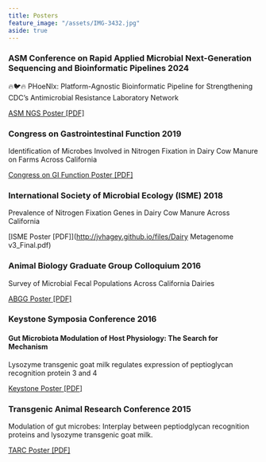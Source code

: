 ```yaml
---
title: Posters
feature_image: "/assets/IMG-3432.jpg"
aside: true
---
```


### ASM Conference on Rapid Applied Microbial Next-Generation Sequencing and Bioinformatic Pipelines 2024

🔥🐦🔥 PHoeNIx: Platform-Agnostic Bioinformatic Pipeline for Strengthening CDC’s Antimicrobial Resistance Laboratory Network
 
[ASM NGS Poster [PDF]](http://jvhagey.github.io/files/ASM_NGS_2024.pdf)

### Congress on Gastrointestinal Function 2019

Identification of Microbes Involved in Nitrogen Fixation in Dairy Cow Manure on Farms Across California

[Congress on GI Function Poster [PDF]](http://jvhagey.github.io/files/Jill_Hagey_2019_A.pdf)

### International Society of Microbial Ecology (ISME) 2018

Prevalence of Nitrogen Fixation Genes in Dairy Cow Manure Across California   

[ISME Poster [PDF]](http://jvhagey.github.io/files/Dairy Metagenome v3_Final.pdf)

### Animal Biology Graduate Group Colloquium 2016  

Survey of Microbial Fecal Populations Across California Dairies  

[ABGG Poster [PDF]](http://jvhagey.github.io/files/Dairy_Microbiome_v2.pdf)  

### Keystone Symposia Conference 2016  
#### Gut Microbiota Modulation of Host Physiology: The Search for Mechanism  

Lysozyme transgenic goat milk regulates expression of peptioglycan recognition protein 3 and 4  

[Keystone Poster [PDF]](http://jvhagey.github.io/files/Keystone%20_PGLYRP_poster_final.pdf)  

### Transgenic Animal Research Conference 2015  

Modulation of gut microbes: Interplay between peptiodglycan recognition proteins and lysozyme transgenic goat milk.

[TARC Poster [PDF]](http://jvhagey.github.io/files/TARC_PGLYRP_poster_for_print.pdf)  
